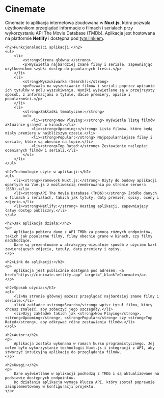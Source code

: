 <h1>Cinemate</h1>
    <p>
        Cinemate to aplikacja internetowa zbudowana w <strong>Nuxt.js</strong>, która pozwala użytkownikom przeglądać informacje o filmach i serialach przy wykorzystaniu API The Movie Database (TMDb). 
        Aplikacja jest hostowana na platformie <strong>Netlify</strong> i dostępna pod <a href="https://cinimate.netlify.app" target="_blank">tym linkiem</a>.
    </p>

    <h2>Funkcjonalności aplikacji:</h2>
    <ul>
        <li>
            <strong>Strona główna:</strong>
            <p>Wyświetla najbardziej znane filmy i seriale, zapewniając użytkownikom szybki dostęp do popularnych treści.</p>
        </li>
        <li>
            <strong>Wyszukiwarka (Search):</strong>
            <p>Pozwala na wyszukiwanie filmów i seriali poprzez wpisanie ich tytułów w polu wyszukiwania. Wyniki wyświetlane są w przejrzysty sposób, z informacjami o tytule, dacie premiery, opisie i popularności.</p>
        </li>
        <li>
            <strong>Zakładki tematyczne:</strong>
            <ul>
                <li><strong>Now Playing:</strong> Wyświetla listę filmów aktualnie granych w kinach.</li>
                <li><strong>Upcoming:</strong> Lista filmów, które będą miały premierę w najbliższym czasie.</li>
                <li><strong>Popular:</strong> Najpopularniejsze filmy i seriale, które są obecnie na topie.</li>
                <li><strong>Top Rated:</strong> Zestawienie najlepiej ocenianych filmów i seriali.</li>
            </ul>
        </li>
    </ul>

    <h2>Technologie użyte w aplikacji:</h2>
    <ul>
        <li><strong>Framework Nuxt.js:</strong> Użyty do budowy aplikacji opartych na Vue.js z możliwością renderowania po stronie serwera (SSR).</li>
        <li><strong>API The Movie Database (TMDb):</strong> Źródło danych o filmach i serialach, takich jak tytuły, daty premier, opisy, oceny i zdjęcia.</li>
        <li><strong>Netlify:</strong> Hosting aplikacji, zapewniający łatwy dostęp publiczny.</li>
    </ul>

    <h2>Jak aplikacja działa:</h2>
    <p>
        Aplikacja pobiera dane z API TMDb za pomocą różnych endpointów, takich jak popularne filmy, filmy obecnie grane w kinach, czy filmy nadchodzące. 
        Dane są prezentowane w atrakcyjny wizualnie sposób z użyciem kart zawierających zdjęcia, tytuły, daty premiery i opisy.
    </p>

    <h2>Link do aplikacji:</h2>
    <p>
        Aplikacja jest publicznie dostępna pod adresem: <a href="https://cinimate.netlify.app" target="_blank">Cinemate</a>.
    </p>

    <h2>Sposób użycia:</h2>
    <ol>
        <li>Na stronie głównej możesz przeglądać najbardziej znane filmy i seriale.</li>
        <li>W zakładce <strong>Search</strong> wpisz tytuł filmu, który chcesz znaleźć, aby zobaczyć jego szczegóły.</li>
        <li>Użyj zakładek takich jak <strong>Now Playing</strong>, <strong>Upcoming</strong>, <strong>Popular</strong> czy <strong>Top Rated</strong>, aby odkrywać różne zestawienia filmów.</li>
    </ol>

    <h2>Autor:</h2>
    <p>
        Aplikacja została wykonana w ramach kursu programistycznego. Jej celem było wykorzystanie technologii Nuxt.js i integracji z API, aby stworzyć intuicyjną aplikację do przeglądania filmów.
    </p>

    <h2>Uwagi:</h2>
    <p>
        Dane wyświetlane w aplikacji pochodzą z TMDb i są aktualizowane na podstawie dostępnych endpointów. 
        Do działania aplikacja wymaga klucza API, który został poprawnie zaimplementowany w konfiguracji projektu.
    </p>